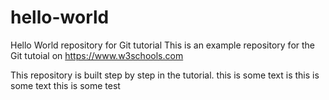 # hello-world
Hello World repository for Git tutorial
This is an example repository for the Git tutoial on https://www.w3schools.com

This repository is built step by step in the tutorial.
this is some text is 
this is some text
this is some test
